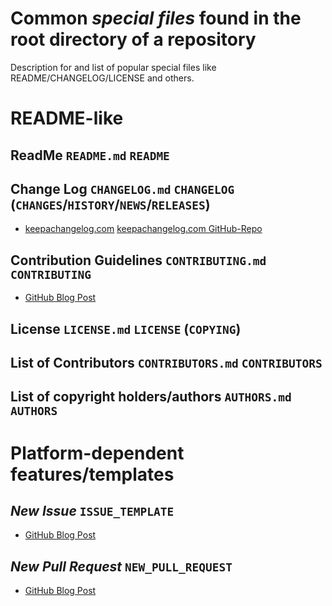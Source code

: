 # Common *special files* found in the root directory of a repository

Description for and list of popular special files like README/CHANGELOG/LICENSE and others.

# README-like

## ReadMe `README.md` `README`

## Change Log `CHANGELOG.md` `CHANGELOG` (`CHANGES`/`HISTORY`/`NEWS`/`RELEASES`)

- [keepachangelog.com](http://keepachangelog.com/) [keepachangelog.com GitHub-Repo](https://github.com/olivierlacan/keep-a-changelog)

## Contribution Guidelines `CONTRIBUTING.md` `CONTRIBUTING`

- [GitHub Blog Post](https://github.com/blog/1184-contributing-guidelines)

## License `LICENSE.md` `LICENSE` (`COPYING`)

## List of Contributors `CONTRIBUTORS.md` `CONTRIBUTORS`

## List of copyright holders/authors `AUTHORS.md` `AUTHORS`

# Platform-dependent features/templates

## *New Issue* `ISSUE_TEMPLATE`

- [GitHub Blog Post](https://github.com/blog/2111-issue-and-pull-request-templates)

## *New Pull Request* `NEW_PULL_REQUEST`

- [GitHub Blog Post](https://github.com/blog/2111-issue-and-pull-request-templates)


